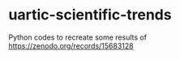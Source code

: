 # uartic-scientific-trends
Python codes to recreate some results of https://zenodo.org/records/15683128
